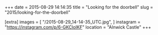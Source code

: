 +++
date = 2015-08-29 14:14:35
title = "Looking for the doorbell"
slug = "2015/looking-for-the-doorbell"

[extra]
images = [
    "/2015-08-29_14-14-35_UTC.jpg",
]
instagram = "https://instagram.com/p/6-GKCloIKF"
location = "Alnwick Castle"
+++

